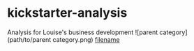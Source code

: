 # kickstarter-analysis
Analysis for Louise's business development
![parent category](path/to/parent category.png)
[filename](path/to/filename.xlxs)
